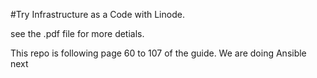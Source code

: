 #Try Infrastructure as a Code with Linode.

see the .pdf file for more detials.

This repo is following page 60 to 107 of the guide. We are doing Ansible next